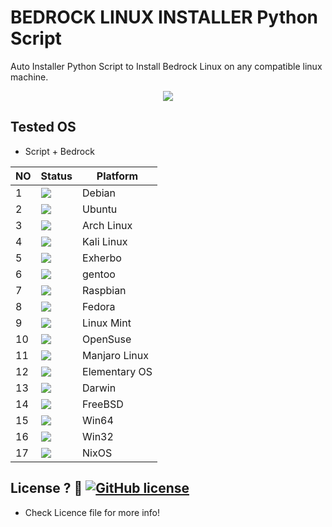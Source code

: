 # BEDROCK LINUX INSTALLER Python Script
Auto Installer Python Script to Install Bedrock Linux on any compatible linux machine.

<p align="center">
  <img src="https://github.com/Uniminin/BETTER-BEDROCK/blob/master/PNG/BedrockLinux.png"/>
</p>

## Tested OS
- Script + Bedrock

| NO | Status| Platform|
|----|-------|---------|
|1|[![](https://github.com/Uniminin/Ripple-Auto-Installer/blob/master/X/pass.svg)](https://github.com/uniminin)| Debian
|2|[![](https://github.com/Uniminin/Ripple-Auto-Installer/blob/master/X/pass.svg)](https://github.com/uniminin)| Ubuntu
|3|[![](https://github.com/Uniminin/Ripple-Auto-Installer/blob/master/X/pass.svg)](https://github.com/uniminin)| Arch Linux
|4|[![](https://github.com/Uniminin/Ripple-Auto-Installer/blob/master/X/pass.svg)](https://github.com/uniminin)| Kali Linux
|5|[![](https://github.com/Uniminin/Ripple-Auto-Installer/blob/master/X/pass.svg)](https://github.com/uniminin)| Exherbo
|6|[![](https://github.com/Uniminin/Ripple-Auto-Installer/blob/master/X/pass.svg)](https://github.com/uniminin)| gentoo
|7|[![](https://github.com/Uniminin/Ripple-Auto-Installer/blob/master/X/pass.svg)](https://github.com/uniminin)| Raspbian
|8|[![](https://github.com/Uniminin/Ripple-Auto-Installer/blob/master/X/pass.svg)](https://github.com/uniminin)| Fedora
|9|[![](https://github.com/Uniminin/Ripple-Auto-Installer/blob/master/X/fail.svg)](https://github.com/uniminin)| Linux Mint 
|10|[![](https://github.com/Uniminin/Ripple-Auto-Installer/blob/master/X/fail.svg)](https://github.com/uniminin)| OpenSuse
|11|[![](https://github.com/Uniminin/Ripple-Auto-Installer/blob/master/X/fail.svg)](https://github.com/uniminin)| Manjaro Linux
|12|[![](https://github.com/Uniminin/Ripple-Auto-Installer/blob/master/X/fail.svg)](https://github.com/uniminin)| Elementary OS
|13|[![](https://github.com/Uniminin/Ripple-Auto-Installer/blob/master/X/fail.svg)](https://github.com/uniminin)| Darwin
|14|[![](https://github.com/Uniminin/Ripple-Auto-Installer/blob/master/X/fail.svg)](https://github.com/uniminin)| FreeBSD
|15|[![](https://github.com/Uniminin/Ripple-Auto-Installer/blob/master/X/fail.svg)](https://github.com/uniminin)| Win64
|16|[![](https://github.com/Uniminin/Ripple-Auto-Installer/blob/master/X/fail.svg)](https://github.com/uniminin)| Win32
|17|[![](https://github.com/Uniminin/Ripple-Auto-Installer/blob/master/X/fail.svg)](https://github.com/uniminin)| NixOS

## License ? :scroll: [![GitHub license](https://img.shields.io/github/license/Naereen/StrapDown.js.svg)](https://github.com/Uniminin/BETTER-BEDROCK/blob/master/LICENSE)
- Check Licence file for more info!
